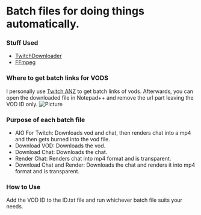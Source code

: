 # Batch files for doing things automatically. 

### Stuff Used
- [TwitchDownloader](https://github.com/lay295/TwitchDownloader)
- [FFmpeg](https://ffmpeg.org/download.html)

### Where to get batch links for VODS
I personally use [Twitch ANZ](https://www.twitchanz.com/vods) to get batch links of vods. Afterwards, you can open the downloaded file in Notepad++ and remove the url part leaving the VOD ID only.
![Picture](https://i.starkayc.moe/PlFB9L.png)

### Purpose of each batch file
* AIO For Twitch: Downloads vod and chat, then renders chat into a mp4 and then gets burned into the vod file.
* Download VOD: Downloads the vod.
* Download Chat: Downloads the chat.
* Render Chat: Renders chat into mp4 format and is transparent.
* Download Chat and Render: Downloads the chat and renders it into mp4 format and is transparent.

### How to Use
Add the VOD ID to the ID.txt file and run whichever batch file suits your needs.